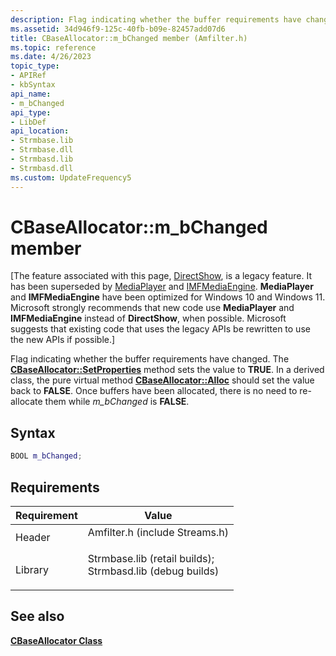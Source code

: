 ```yaml
---
description: Flag indicating whether the buffer requirements have changed.
ms.assetid: 34d946f9-125c-40fb-b09e-82457add07d6
title: CBaseAllocator::m_bChanged member (Amfilter.h)
ms.topic: reference
ms.date: 4/26/2023
topic_type: 
- APIRef
- kbSyntax
api_name: 
- m_bChanged
api_type: 
- LibDef
api_location: 
- Strmbase.lib
- Strmbase.dll
- Strmbasd.lib
- Strmbasd.dll
ms.custom: UpdateFrequency5
---
```


# CBaseAllocator::m\_bChanged member

\[The feature associated with this page, [DirectShow](/windows/win32/directshow/directshow), is a legacy feature. It has been superseded by [MediaPlayer](/uwp/api/Windows.Media.Playback.MediaPlayer) and [IMFMediaEngine](/windows/win32/api/mfmediaengine/nn-mfmediaengine-imfmediaengine). **MediaPlayer** and **IMFMediaEngine** have been optimized for Windows 10 and Windows 11. Microsoft strongly recommends that new code use **MediaPlayer** and **IMFMediaEngine** instead of **DirectShow**, when possible. Microsoft suggests that existing code that uses the legacy APIs be rewritten to use the new APIs if possible.\]

Flag indicating whether the buffer requirements have changed. The [**CBaseAllocator::SetProperties**](cbaseallocator-setproperties.md) method sets the value to **TRUE**. In a derived class, the pure virtual method [**CBaseAllocator::Alloc**](cbaseallocator-alloc.md) should set the value back to **FALSE**. Once buffers have been allocated, there is no need to re-allocate them while *m\_bChanged* is **FALSE**.

## Syntax


```C++
BOOL m_bChanged;
```



## Requirements



| Requirement | Value |
|--------------------|--------------------------------------------------------------------------------------------------------------------------------------------------------------------------------------------|
| Header<br/>  | <dl> <dt>Amfilter.h (include Streams.h)</dt> </dl>                                                                                  |
| Library<br/> | <dl> <dt>Strmbase.lib (retail builds); </dt> <dt>Strmbasd.lib (debug builds)</dt> </dl> |



## See also

<dl> <dt>

[**CBaseAllocator Class**](cbaseallocator.md)
</dt> </dl>

 

 





